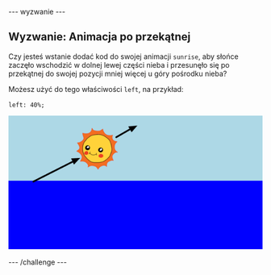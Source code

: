 \--- wyzwanie \---

## Wyzwanie: Animacja po przekątnej

Czy jesteś wstanie dodać kod do swojej animacji `sunrise`, aby słońce zaczęło wschodzić w dolnej lewej części nieba i przesunęło się po przekątnej do swojej pozycji mniej więcej u góry pośrodku nieba?

Możesz użyć do tego właściwości `left`, na przykład:

    left: 40%;
    

![zrzut ekranu](images/sunrise-left.png)

\--- /challenge \---